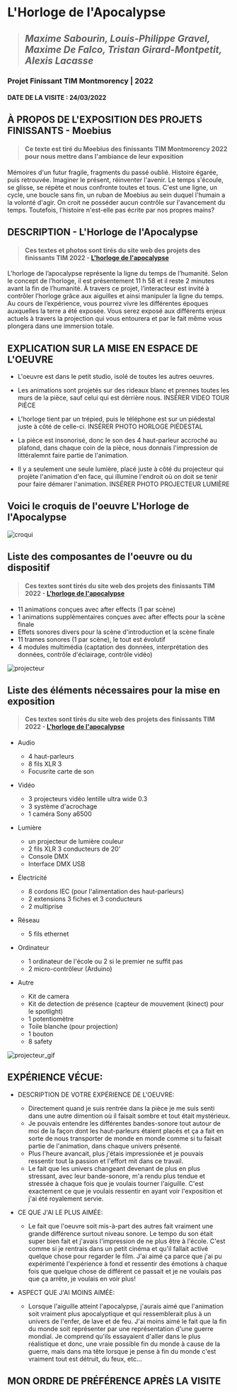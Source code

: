 # L'Horloge de l'Apocalypse

>## *Maxime Sabourin, Louis-Philippe Gravel, Maxime De Falco, Tristan Girard-Montpetit, Alexis Lacasse*


### Projet Finissant TIM Montmorency | 2022




#### DATE DE LA VISITE : 24/03/2022

## À PROPOS DE L'EXPOSITION DES PROJETS FINISSANTS - Moebius
>#### Ce texte est tiré du Moebius des finissants TIM Montmorency 2022 pour nous mettre dans l'ambiance de leur exposition

Mémoires d'un futur fragile, fragments du passé oublié. Histoire égarée, puis retrouvée. Imaginer le présent, réinventer l'avenir. Le temps s'écoule, se glisse, se répète et nous confronte toutes et tous. C'est une ligne, un cycle, une boucle sans fin, un ruban de Moebius au sein duquel l'humain a la volonté d'agir. On croit ne posséder aucun contrôle sur l'avancement du temps. Toutefois, l'histoire n'est-elle pas écrite par nos propres mains?



## DESCRIPTION - L'Horloge de l'Apocalypse
>#### Ces textes et photos sont tirés du site web des projets des finissants TIM 2022 - [L'horloge de l'apocalypse](https://tim-montmorency.com/2022/projets/L-horloge-de-l-apocalypse/docs/web/index.html)
L’horloge de l’apocalypse représente la ligne du temps de l’humanité. Selon le concept de l’horloge, il est présentement 11 h 58 et il reste 2 minutes avant la fin de l’humanité. À travers ce projet, l’interacteur est invité à contrôler l’horloge grâce aux aiguilles et ainsi manipuler la ligne du temps. Au cours de l’expérience, vous pourrez vivre les différentes époques auxquelles la terre a été exposée. Vous serez exposé aux différents enjeux actuels à travers la projection qui vous entourera et par le fait même vous plongera dans une immersion totale.



## EXPLICATION SUR LA MISE EN ESPACE DE L'OEUVRE
- L'oeuvre est dans le petit studio, isolé de toutes les autres oeuvres.
- Les animations sont projetés sur des rideaux blanc et prennes toutes les murs de la pièce, sauf celui qui est dèrrière nous. INSÉRER VIDEO TOUR PIÈCE


- L'horloge tient par un trépied, puis le téléphone est sur un piédestal juste à côté de celle-ci. INSÉRER PHOTO HORLOGE PIÉDESTAL

- La pièce est insonorisé, donc le son des 4 haut-parleur accroché au plafond, dans chaque coin de la pièce, nous donnais l'impression de littéralemnt faire partie de l'animation.  
- Il y a seulement une seule lumière, placé juste à côté du projecteur qui projète l'animation d'en face, qui illumine l'endroit où on doit se tenir pour faire démarer l'animation. INSÉRER PHOTO PROJECTEUR LUMIÈRE



## Voici le croquis de l'oeuvre L'Horloge de l'Apocalypse
![croqui](croquis/croquis_fleuve.jpg)

## Liste des composantes de l'oeuvre ou du dispositif 
>#### Ces textes sont tirés du site web des projets des finissants TIM 2022 - [L'horloge de l'apocalypse](https://tim-montmorency.com/2022/projets/L-horloge-de-l-apocalypse/docs/web/index.html)

- 11 animations conçues avec after effects (1 par scène)
- 1 animations supplémentaires conçues avec after effects pour la scène finale
- Effets sonores divers pour la scène d'introduction et la scène finale
- 11 trames sonores (1 par scène), le tout est évolutif
- 4 modules multimédia (captation des données, interprétation des données, contrôle d'éclairage, contrôle vidéo)

![projecteur](medias/projecteur.png)

## Liste des éléments nécessaires pour la mise en exposition 
>#### Ces textes sont tirés du site web des projets des finissants TIM 2022 - [L'horloge de l'apocalypse](https://tim-montmorency.com/2022/projets/L-horloge-de-l-apocalypse/docs/web/index.html)

- Audio
  - 4 haut-parleurs
  - 8 fils XLR 3
  - Focusrite carte de son

- Vidéo
  - 3 projecteurs vidéo lentille ultra wide 0.3
  - 3 système d'acrochage
  - 1 caméra Sony a6500

- Lumière
  - un projecteur de lumière couleur
  - 2 fils XLR 3 conducteurs de 20'
  - Console DMX
  - Interface DMX USB
 
- Électricité
  - 8 cordons IEC (pour l'alimentation des haut-parleurs)
  - 2 extensions 3 fiches et 3 conducteurs
  - 2 multiprise

- Réseau
  - 5 fils ethernet


- Ordinateur
  - 1 ordinateur de l'école ou 2 si le premier ne suffit pas
  - 2 micro-contrôleur (Arduino)


- Autre
  - Kit de camera
  - Kit de detection de présence (capteur de mouvement (kinect) pour le spotlight)
  - 1 potentiomètre
  - Toile blanche (pour projection)
  - 1 bouton
  - 8 safety


![projecteur_gif](medias/fleuve_projecteur.gif)




## EXPÉRIENCE VÉCUE:

- DESCRIPTION DE VOTRE EXPÉRIENCE DE L'OEUVRE: 
  - Directement quand je suis rentrée dans la pièce je me suis senti dans une autre dimention où il faisait sombre et tout était mystérieux.
  - Je pouvais entendre les différentes bandes-sonore tout autour de moi de la façon dont les haut-parleurs étaient placés et ça a fait en sorte de nous transporter de monde en monde comme si tu faisait partie de l'animation, dans chaque univers présenté.
  - Plus l'heure avancait, plus j'étais impressionée et je pouvais ressentir tout la passion et l'effort mit dans ce travail.
  - Le fait que les univers changeant devenant de plus en plus stressant, avec leur bande-sonore, m'a rendu plus tendue et stressée à chaque fois que je voulais tourner l'aiguille. C'est exactement ce que je voulais ressentir en ayant voir l'exposition et j'ai été royalement servie. 
  

- CE QUE J'AI LE PLUS AIMÉE:
  - Le fait que l'oeuvre soit mis-à-part des autres fait vraiment une grande différence surtout niveau sonore. Le tempo du son était super bien fait et j'avais l'impression de ne plus être à l'école. C'est comme si je rentrais dans un petit cinéma et qu'il fallait activé quelque chose pour regarder le film. J'ai aimé ça parce que j'ai pu expérimenté l'expérience à fond et ressentir des émotions à chaque fois que quelque chose de différent ce passait et je ne voulais pas que ça arrête, je voulais en voir plus!


- ASPECT QUE J'AI MOINS AIMÉE: 
  - Lorsque l'aiguille atteint l'apocalypse, j'aurais aimé que l'animation soit vraiment plus apocalyptique et qui ressemblerait plus à un univers de l'enfer, de lave et de feu. J'ai moins aimé le fait que la fin du monde soit représenter par une représentation d'une guerre mondial. Je comprend qu'ils essayaient d'aller dans le plus réalistique et donc, une vraie possible fin du monde à cause de la guerre, mais dans ma tête lorsque je pense à fin du monde c'est vraiment tout est détruit, du feux, etc...


## MON ORDRE DE PRÉFÉRENCE APRÈS LA VISITE
